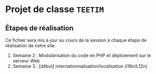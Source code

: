 # Projet de classe `TEETIM`

## Étapes de réalisation
Ce fichier sera mis à jour au cours de la session à chaque étape de réalisation de notre site.
1. Semaine 2 : Modularisation du code en PHP et déploiement sur le serveur Web
2. Semaine 3 : [début] internationnalisation/localisation (i18n/L12n)